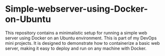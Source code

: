 # Simple-webserver-using-Docker-on-Ubuntu
This repository contains a minimalistic setup for running a simple web server using Docker on an Ubuntu environment. This is part of my DevOps mini projects. It is designed to demonstrate how to containerize a basic web server, making it easy to deploy and run on any machine with Docker. 
